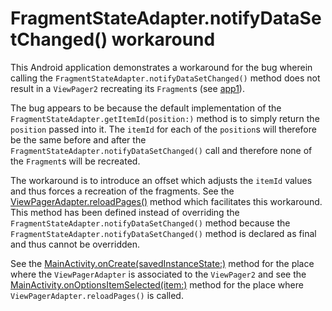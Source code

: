 # FragmentStateAdapter.notifyDataSetChanged() workaround

This Android application demonstrates a workaround for the bug wherein calling the `FragmentStateAdapter.notifyDataSetChanged()` method does not result in a `ViewPager2` recreating its `Fragment`s (see [app1](../app1)).

The bug appears to be because the default implementation of the `FragmentStateAdapter.getItemId(position:)` method is to simply return the `position` passed into it.
The `itemId` for each of the `position`s will therefore be the same before and after the `FragmentStateAdapter.notifyDataSetChanged()` call and therefore none of the `Fragment`s will be recreated.

The workaround is to introduce an offset which adjusts the `itemId` values and thus forces a recreation of the fragments.
See the [ViewPagerAdapter.reloadPages()]() method which facilitates this workaround. This method has been defined instead of overriding the `FragmentStateAdapter.notifyDataSetChanged()` method because the `FragmentStateAdapter.notifyDataSetChanged()` method is declared as final and thus cannot be overridden.

See the [MainActivity.onCreate(savedInstanceState:)](src/main/java/com/tazkiyatech/viewpager2/experiments/app2/MainActivity.kt) method for the place where the `ViewPagerAdapter` is associated to the `ViewPager2` and see the [MainActivity.onOptionsItemSelected(item:)](src/main/java/com/tazkiyatech/viewpager2/experiments/app2/MainActivity.kt) method for the place where `ViewPagerAdapter.reloadPages()` is called.
